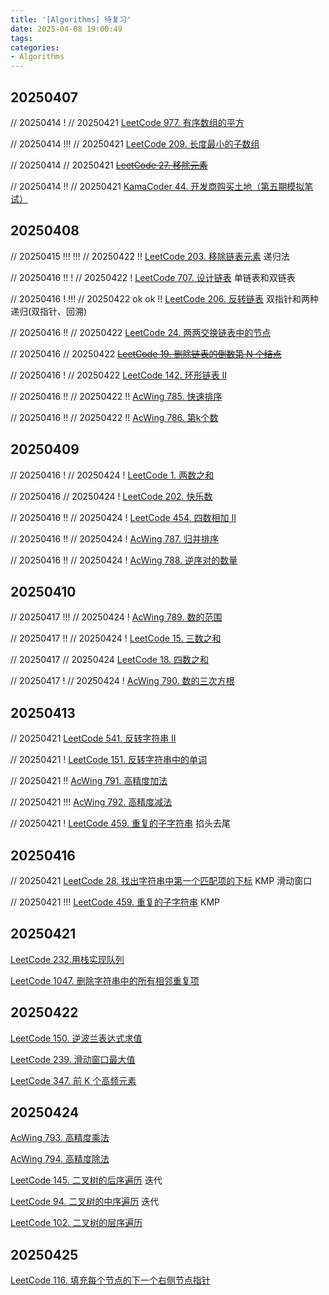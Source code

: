```yaml
---
title: '[Algorithms] 待复习'
date: 2025-04-08 19:00:49
tags:
categories: 
- Algorithms
---
```


## 20250407

// 20250414 !
// 20250421
[LeetCode 977. 有序数组的平方](https://leetcode.cn/problems/squares-of-a-sorted-array)

// 20250414 !!!
// 20250421
[LeetCode 209. 长度最小的子数组](https://leetcode.cn/problems/minimum-size-subarray-sum/)

// 20250414
// 20250421
~~[LeetCode 27. 移除元素](https://leetcode.cn/problems/remove-element)~~

// 20250414 !!
// 20250421
[KamaCoder 44. 开发商购买土地（第五期模拟笔试）](https://kamacoder.com/problempage.php?pid=1044)

## 20250408

// 20250415 !!! !!!
// 20250422 !!
[LeetCode 203. 移除链表元素](https://leetcode.cn/problems/remove-linked-list-elements/) 递归法

// 20250416 !! !
// 20250422 !
[LeetCode 707. 设计链表](https://leetcode.cn/problems/design-linked-list/) 单链表和双链表

// 20250416 ! !!!
// 20250422 ok ok !!
[LeetCode 206. 反转链表](https://leetcode.cn/problems/reverse-linked-list/) 双指针和两种递归(双指针、回溯)

// 20250416 !!
// 20250422
[LeetCode 24. 两两交换链表中的节点](https://leetcode.cn/problems/swap-nodes-in-pairs/)

// 20250416
// 20250422
~~[LeetCode 19. 删除链表的倒数第 N 个结点](https://leetcode.cn/problems/remove-nth-node-from-end-of-list/)~~

// 20250416 !
// 20250422
[LeetCode 142. 环形链表 II](https://leetcode.cn/problems/linked-list-cycle-ii/)

// 20250416 !!
// 20250422 !!
[AcWing 785. 快速排序](https://www.acwing.com/problem/content/787/)

// 20250416 !!
// 20250422 !!
[AcWing 786. 第k个数](https://www.acwing.com/problem/content/788/)

## 20250409

// 20250416 !
// 20250424 !
[LeetCode 1. 两数之和](https://leetcode.cn/problems/two-sum/)

// 20250416
// 20250424 !
[LeetCode 202. 快乐数](https://leetcode.cn/problems/happy-number/)

// 20250416 !!
// 20250424 !
[LeetCode 454. 四数相加 II](https://leetcode.cn/problems/4sum-ii/)

// 20250416 !!
// 20250424 !
[AcWing 787. 归并排序](https://www.acwing.com/problem/content/789/)

// 20250416 !!
// 20250424 !
[AcWing 788. 逆序对的数量](https://www.acwing.com/problem/content/790/)

## 20250410

// 20250417 !!!
// 20250424 !
[AcWing 789. 数的范围](https://www.acwing.com/problem/content/791/)

// 20250417 !!
// 20250424 !
[LeetCode 15. 三数之和](https://leetcode.cn/problems/3sum/)

// 20250417
// 20250424
[LeetCode 18. 四数之和](https://leetcode.cn/problems/4sum/)

// 20250417 !
// 20250424 !
[AcWing 790. 数的三次方根](https://www.acwing.com/problem/content/792/)

## 20250413

// 20250421
[LeetCode 541. 反转字符串 II](https://leetcode.cn/problems/reverse-string-ii/)

// 20250421 !
[LeetCode 151. 反转字符串中的单词](https://leetcode.cn/problems/reverse-words-in-a-string/)

// 20250421 !!
[AcWing 791. 高精度加法](https://www.acwing.com/problem/content/793/)

// 20250421 !!!
[AcWing 792. 高精度减法](https://www.acwing.com/problem/content/794/)

// 20250421 !
[LeetCode 459. 重复的子字符串](https://leetcode.cn/problems/repeated-substring-pattern/) 掐头去尾

## 20250416

// 20250421
[LeetCode 28. 找出字符串中第一个匹配项的下标](https://leetcode.cn/problems/find-the-index-of-the-first-occurrence-in-a-string/) KMP 滑动窗口

// 20250421 !!!
[LeetCode 459. 重复的子字符串](https://leetcode.cn/problems/repeated-substring-pattern/) KMP

## 20250421

[LeetCode 232.用栈实现队列](https://leetcode.cn/problems/implement-queue-using-stacks/)

[LeetCode 1047. 删除字符串中的所有相邻重复项](https://leetcode.cn/problems/remove-all-adjacent-duplicates-in-string/)

## 20250422

[LeetCode 150. 逆波兰表达式求值](https://leetcode.cn/problems/evaluate-reverse-polish-notation/)

[LeetCode 239. 滑动窗口最大值](https://leetcode.cn/problems/sliding-window-maximum/)

[LeetCode 347. 前 K 个高频元素](https://leetcode.cn/problems/top-k-frequent-elements/description/)

## 20250424

[AcWing 793. 高精度乘法](https://www.acwing.com/problem/content/795/)

[AcWing 794. 高精度除法](https://www.acwing.com/problem/content/796/)

[LeetCode 145. 二叉树的后序遍历](https://leetcode.cn/problems/binary-tree-postorder-traversal/) 迭代

[LeetCode 94. 二叉树的中序遍历](https://leetcode.cn/problems/binary-tree-inorder-traversal/) 迭代

[LeetCode 102. 二叉树的层序遍历](https://leetcode.cn/problems/binary-tree-level-order-traversal/)

## 20250425

[LeetCode 116. 填充每个节点的下一个右侧节点指针](https://leetcode.cn/problems/populating-next-right-pointers-in-each-node/)
